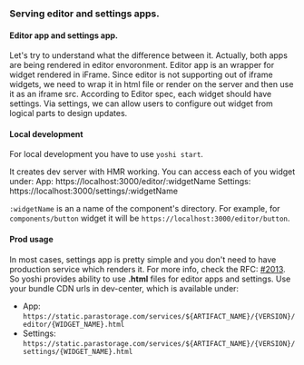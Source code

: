 ### Serving editor and settings apps.

#### Editor app and settings app.
Let's try to understand what the difference between it.
Actually, both apps are being rendered in editor envoronment. Editor app is an wrapper for widget rendered in iFrame.
Since editor is not supporting out of iframe widgets, we need to wrap it in html file or render on the server and then use it as an iframe src.
According to Editor spec, each widget should have settings. Via settings, we can allow users to configure out widget from logical parts to design updates.

#### Local development
For local development you have to use `yoshi start`.

It creates dev server with HMR working. You can access each of you widget under:
App: https://localhost:3000/editor/:widgetName
Settings: https://localhost:3000/settings/:widgetName

`:widgetName` is an a name of the component's directory. For example, for `components/button` widget it will be `https://localhost:3000/editor/button`.

#### Prod usage
In most cases, settings app is pretty simple and you don't need to have production service which renders it. For more info, check the RFC: [#2013](https://github.com/wix/yoshi/issues/2013).
So yoshi provides ability to use **.html** files for editor apps and settings.
Use your bundle CDN urls in dev-center, which is available under:

- App: `https://static.parastorage.com/services/${ARTIFACT_NAME}/{VERSION}/editor/{WIDGET_NAME}.html`  
- Settings: `https://static.parastorage.com/services/${ARTIFACT_NAME}/{VERSION}/settings/{WIDGET_NAME}.html`  